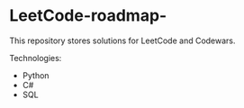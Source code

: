 # LeetCode-roadmap-
This repository stores solutions for LeetCode and Codewars.

Technologies:
- Python
- C# 
- SQL
